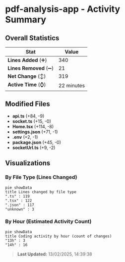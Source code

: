 # pdf-analysis-app - Activity Summary 

## Overall Statistics

| Stat                   | Value                                                             |
| ---------------------- | ----------------------------------------------------------------- |
| **Lines Added** (➕)   | 340                                          |
| **Lines Removed** (➖) | 21                                        |
| **Net Change** (↕)    | 319                |
| **Active Time** (⌚)   | 22 minutes |


## Modified Files
- **api.ts** (+84, -9)
- **socket.ts** (+15, -0)
- **Home.tsx** (+114, -8)
- **settings.json** (+71, -1)
- **.env** (+2, -1)
- **package.json** (+45, -0)
- **socketUrl.ts** (+9, -2)

## Visualizations

### By File Type (Lines Changed)

```mermaid
pie showData
title Lines changed by file type
".ts" : 119
".tsx" : 122
".json" : 117
"unknown" : 3
```

### By Hour (Estimated Activity Count)

```mermaid
pie showData
title Coding activity by hour (count of changes)
"13h" : 3
"14h" : 16
```


> **Last Updated:** 13/02/2025, 14:39:38